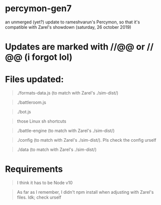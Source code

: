 # percymon-gen7
an unmerged (yet?) update to rameshvarun's Percymon, so that it's compatible with Zarel's showdown (saturday, 26 october 2019)

# Updates are marked with //@@ or // @@ (i forgot lol)

# Files updated:
> ./formats-data.js (to match with Zarel's ./sim-dist/) 

> ./battleroom.js

> ./bot.js

> those Linux sh shortcuts

> ./battle-engine (to match with Zarel's ./sim-dist/)

> ./config (to match with Zarel's ./sim-dist/). Pls check the config urself

> ./data (to match with Zarel's ./sim-dist/)

# Requirements
> I think it has to be Node v10

> As far as I remember, I didn't npm install when adjusting with Zarel's files. Idk; check urself
